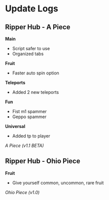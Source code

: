 # Update Logs

**Ripper Hub - A Piece**
------------------------------
**Main**
- Script safer to use
- Organized tabs

**Fruit**
- Faster auto spin option

**Teleports**
- Added 2 new teleports

**Fun**
- Fist m1 spammer
- Geppo spammer

**Universal**
- Added tp to player

*A Piece (v1.1 BETA)*



**Ripper Hub - Ohio Piece**
------------------------------
**Fruit**
- Give yourself common, uncommon, rare fruit

*Ohio Piece (v1.0)*
